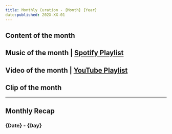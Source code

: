 ```yaml
---
title: Monthly Curation - {Month} {Year}
date:published: 202X-XX-01
---
```


## Content of the month

## Music of the month | [Spotify Playlist](spotify:playlist:xxxx)

## Video of the month | [YouTube Playlist](https://www.youtube.com/playlist?list=xxxx)

## Clip of the month

---

## Monthly Recap

### {Date} - {Day}
